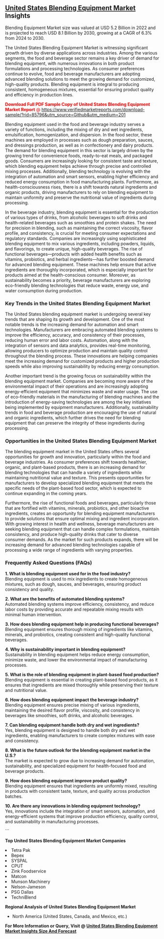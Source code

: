 <h2><a href="https://www.verifiedmarketreports.com/download-sample/?rid=85796&amp;utm_source=Github&amp;utm_medium=201" target="_blank">United States Blending Equipment Market</a> Insights</h2><p>Blending Equipment Market size was valued at USD 5.2 Billion in 2022 and is projected to reach USD 8.1 Billion by 2030, growing at a CAGR of 6.3% from 2024 to 2030.</p><p><p>The United States Blending Equipment Market is witnessing significant growth driven by diverse applications across industries. Among the various segments, the food and beverage sector remains a key driver of demand for blending equipment, with numerous innovations in both product formulations and processing technologies. As consumer preferences continue to evolve, food and beverage manufacturers are adopting advanced blending solutions to meet the growing demand for customized, high-quality products. Blending equipment is integral to producing consistent, homogeneous mixtures, essential for ensuring product quality and efficiency in production lines. <p><span class=""><span style="color: #ff0000;"><strong>Download Full PDF Sample Copy of United States Blending Equipment Market Report</strong> @ </span><a href="https://www.verifiedmarketreports.com/download-sample/?rid=85796&amp;utm_source=Github&amp;utm_medium=201" target="_blank">https://www.verifiedmarketreports.com/download-sample/?rid=85796&amp;utm_source=Github&amp;utm_medium=201</a></span></p></p><p>Blending equipment used in the food and beverage industry serves a variety of functions, including the mixing of dry and wet ingredients, emulsification, homogenization, and dispersion. In the food sector, these machines are employed in processes such as dough preparation, sauces, and dressings production, as well as in confectionery and dairy products. The demand for blending equipment in this sector is largely driven by the growing trend for convenience foods, ready-to-eat meals, and packaged goods. Consumers are increasingly looking for consistent taste and texture, which blending equipment helps achieve through precise and controlled mixing processes. Additionally, blending technology is evolving with the integration of automation and smart sensors, enabling higher efficiency and reduced energy consumption in food manufacturing plants. Furthermore, as health-consciousness rises, there is a shift towards natural ingredients and organic products, driving manufacturers to rely on blending equipment to maintain uniformity and preserve the nutritional value of ingredients during processing.</p><p>In the beverage industry, blending equipment is essential for the production of various types of drinks, from alcoholic beverages to soft drinks and health-related beverages such as smoothies and protein shakes. The need for precision in blending, such as maintaining the correct viscosity, flavor profile, and consistency, is crucial for meeting consumer expectations and regulatory standards. Companies are increasingly using sophisticated blending equipment to mix various ingredients, including powders, liquids, and flavorings, to create unique, high-quality beverages. The rise of functional beverages—products with added health benefits such as vitamins, probiotics, and herbal ingredients—has further boosted demand for advanced blending equipment. These machines help ensure that active ingredients are thoroughly incorporated, which is especially important for products aimed at the health-conscious consumer. Moreover, as sustainability becomes a priority, beverage manufacturers are exploring eco-friendly blending technologies that reduce waste, energy use, and water consumption during production.</p><h3>Key Trends in the United States Blending Equipment Market</h3><p>The United States blending equipment market is undergoing several key trends that are shaping its growth and development. One of the most notable trends is the increasing demand for automation and smart technologies. Manufacturers are embracing automated blending systems to improve the efficiency, accuracy, and consistency of their processes, reducing human error and labor costs. Automation, along with the integration of sensors and data analytics, provides real-time monitoring, allowing producers to optimize production and maintain quality control throughout the blending process. These innovations are helping companies meet the increasing demand for customized products and higher production speeds while also improving sustainability by reducing energy consumption.</p><p>Another important trend is the growing focus on sustainability within the blending equipment market. Companies are becoming more aware of the environmental impact of their operations and are increasingly adopting energy-efficient equipment that minimizes waste and water usage. The use of eco-friendly materials in the manufacturing of blending machines and the introduction of energy-saving technologies are among the key initiatives being implemented by equipment manufacturers. Additionally, sustainability trends in food and beverage production are encouraging the use of natural and organic ingredients, which further drives the need for blending equipment that can preserve the integrity of these ingredients during processing.</p><h3>Opportunities in the United States Blending Equipment Market</h3><p>The blending equipment market in the United States offers several opportunities for growth and innovation, particularly within the food and beverage industries. As consumer preferences shift towards healthier, organic, and plant-based products, there is an increasing demand for blending technologies that can handle a variety of ingredients while maintaining nutritional value and texture. This presents opportunities for manufacturers to develop specialized blending equipment that meets the specific needs of the plant-based food sector, which is expected to continue expanding in the coming years.</p><p>Furthermore, the rise of functional foods and beverages, particularly those that are fortified with vitamins, minerals, probiotics, and other bioactive ingredients, creates an opportunity for blending equipment manufacturers to provide solutions that ensure optimal mixing and ingredient incorporation. With growing interest in health and wellness, beverage manufacturers are seeking blending equipment that can handle complex formulations, maintain consistency, and produce high-quality drinks that cater to diverse consumer demands. As the market for such products expands, there will be increasing demand for advanced blending technologies capable of processing a wide range of ingredients with varying properties.</p><h3>Frequently Asked Questions (FAQs)</h3><p><strong>1. What is blending equipment used for in the food industry?</strong><br>Blending equipment is used to mix ingredients to create homogeneous mixtures, such as dough, sauces, and beverages, ensuring product consistency and quality.</p><p><strong>2. What are the benefits of automated blending systems?</strong><br>Automated blending systems improve efficiency, consistency, and reduce labor costs by providing accurate and repeatable mixing results with minimal human intervention.</p><p><strong>3. How does blending equipment help in producing functional beverages?</strong><br>Blending equipment ensures thorough mixing of ingredients like vitamins, minerals, and probiotics, creating consistent and high-quality functional beverages.</p><p><strong>4. Why is sustainability important in blending equipment?</strong><br>Sustainability in blending equipment helps reduce energy consumption, minimize waste, and lower the environmental impact of manufacturing processes.</p><p><strong>5. What is the role of blending equipment in plant-based food production?</strong><br>Blending equipment is essential in creating plant-based food products, as it ensures that ingredients are mixed thoroughly while preserving their texture and nutritional value.</p><p><strong>6. How does blending equipment impact the beverage industry?</strong><br>Blending equipment ensures precise mixing of various ingredients, maintaining the desired flavor profile, viscosity, and consistency in beverages like smoothies, soft drinks, and alcoholic beverages.</p><p><strong>7. Can blending equipment handle both dry and wet ingredients?</strong><br>Yes, blending equipment is designed to handle both dry and wet ingredients, enabling manufacturers to create complex mixtures with ease and consistency.</p><p><strong>8. What is the future outlook for the blending equipment market in the U.S.?</strong><br>The market is expected to grow due to increasing demand for automation, sustainability, and specialized equipment for health-focused food and beverage products.</p><p><strong>9. How does blending equipment improve product quality?</strong><br>Blending equipment ensures that ingredients are uniformly mixed, resulting in products with consistent taste, texture, and quality across production batches.</p><p><strong>10. Are there any innovations in blending equipment technology?</strong><br>Yes, innovations include the integration of smart sensors, automation, and energy-efficient systems that improve production efficiency, quality control, and sustainability in manufacturing processes.</p>```</p><p><strong>Top United States Blending Equipment Market Companies</strong></p><div data-test-id=""><p><li>Tetra Pak</li><li> Bepex</li><li> SYSPAL</li><li> CPUT</li><li> Zink Foodservice</li><li> Matcon</li><li> Munson Machinery</li><li> Nelson-Jameson</li><li> PSG Dallas</li><li> TechniBlend</li></p><div><strong>Regional Analysis of&nbsp;United States Blending Equipment Market</strong></div><ul><li dir="ltr"><p dir="ltr">North America&nbsp;(United States, Canada, and Mexico, etc.)</p></li></ul><p><strong>For More Information or Query, Visit @&nbsp;</strong><strong><a href="https://www.verifiedmarketreports.com/product/global-blending-equipment-market-growth-2019-2024/?utm_source=Github&amp;utm_medium=201" target="_blank">United States Blending Equipment Market Insights Size And Forecast</a></strong></p></div>
